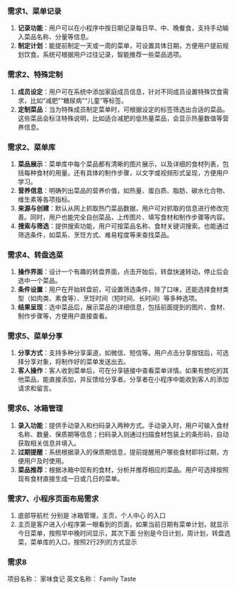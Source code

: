 ### 需求1、菜单记录
1. **记录功能**：用户可以在小程序中按日期记录每日早、中、晚餐食，支持手动输入菜品名称、分量等信息。
2. **制定计划**：能提前制定一天或一周的菜单，可设置具体日期，方便用户提前规划饮食。系统可根据用户过往记录，智能推荐一些菜品选项。

### 需求2、特殊定制
1. **成员设定**：用户可在系统中添加家庭成员信息，针对不同成员设置特殊饮食需求，比如“减肥”“糖尿病”“儿童”等标签。
2. **定制菜品**：当为特殊成员制定菜单时，可根据设定的标签筛选出合适的菜品。这些菜品会标注特殊说明，比如适合减肥的低热量菜品，会显示热量数值等营养信息。

### 需求2、菜单库
1. **菜品展示**：菜单库中每个菜品都有清晰的图片展示，以及详细的食材列表，包括每种食材的用量。还有具体的制作步骤，以文字或视频形式呈现，方便用户学习。
2. **营养信息**：明确列出菜品的营养价值，如热量、蛋白质、脂肪、碳水化合物、维生素等各项指标。
3. **来源与创建**：默认从网上抓取热门菜品数据，用户可对抓取的信息进行修改完善。同时，用户也能完全自创菜品，上传图片、填写食材和制作步骤等内容。
4. **搜索与筛选**：提供搜索功能，用户可按菜品名称、食材关键词搜索。也能通过筛选条件，如菜系、烹饪方式、难易程度等来查找菜品。

### 需求4、转盘选菜
1. **操作界面**：设计一个有趣的转盘界面，点击开始后，转盘快速转动，停止后会选中一个菜品。
2. **条件设置**：用户在开始转盘前，可设置筛选条件，除了口味，还能选择食材类型（如肉类、素食等）、烹饪时间（短时间、长时间）等多种选项。
3. **结果呈现**：选中菜品后，展示菜品的详细信息，包括前面提到的图片、食材、制作步骤等，方便用户直接查看。

### 需求5、菜单分享
1. **分享方式**：支持多种分享渠道，如微信、短信等。用户点击分享按钮后，可选择分享对象，将制作好的菜单发送出去。
2. **客人操作**：客人收到菜单后，可在分享链接中查看菜单详情。如果有想吃的其他菜品，能直接添加，并反馈给分享者。分享者在小程序中能收到客人的添加请求和留言。

### 需求6、冰箱管理
1. **录入功能**：提供手动录入和扫码录入两种方式。手动录入时，用户可输入食材名称、数量、保质期等信息；扫码录入则通过扫描食材包装上的条形码，自动获取相关信息并填入。
2. **过期提醒**：系统根据录入的保质期信息，提前提醒用户哪些食材即将过期，方便用户及时使用。
3. **菜品推荐**：根据冰箱中现有的食材，分析并推荐相应的菜品。用户可选择按照现有食材直接生成一日或几日的菜单。


### 需求7、小程序页面布局需求
1. 底部导航栏 分别是 冰箱管理，主页，个人中心 的入口
2. 主页是客户进入小程序第一眼看到的页面，如果当前日期有菜单计划，就显示今日菜单，按照早中晚时间显示，其次下面 分别是今日计划，周计划，转盘选菜，菜单库的入口，按照2行2列的方式显示


### 需求8 
项目名称： 家味食记  英文名称： Family Taste

